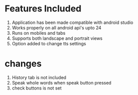 Features Included
==================
1. Application has been made compatible with android studio
2. Works properly on all android api's upto 24
3. Runs on mobiles and tabs
4. Supports both landscape and portrait views
5. Option added to change tts settings

changes
========
1. History tab is not included
2. Speak whole words when speak button pressed
3. check buttons is not set
